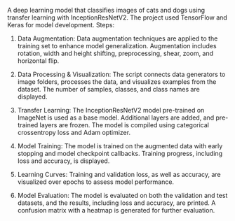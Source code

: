 A deep learning model that classifies images of cats and dogs using transfer learning with InceptionResNetV2. The project used TensorFlow and Keras for model development. 
Steps:
1) Data Augmentation: Data augmentation techniques are applied to the training set to enhance model generalization. Augmentation includes rotation, width and height shifting, preprocessing, shear, zoom, and horizontal flip.

2) Data Processing & Visualization: The script connects data generators to image folders, processes the data, and visualizes examples from the dataset. The number of samples, classes, and class names are displayed.

3) Transfer Learning: The InceptionResNetV2 model pre-trained on ImageNet is used as a base model. Additional layers are added, and pre-trained layers are frozen. The model is compiled using categorical crossentropy loss and Adam optimizer.

4) Model Training: The model is trained on the augmented data with early stopping and model checkpoint callbacks. Training progress, including loss and accuracy, is displayed.

5) Learning Curves: Training and validation loss, as well as accuracy, are visualized over epochs to assess model performance.

6) Model Evaluation: The model is evaluated on both the validation and test datasets, and the results, including loss and accuracy, are printed. A confusion matrix with a heatmap is generated for further evaluation.
